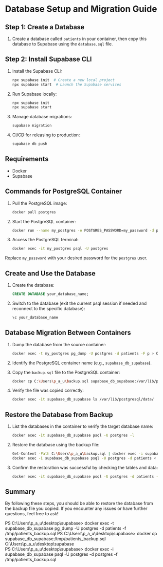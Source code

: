# Database Setup and Migration Guide

## Step 1: Create a Database

1. Create a database called `patients` in your container, then copy this database to Supabase using the `database.sql` file.

## Step 2: Install Supabase CLI

1. Install the Supabase CLI:
    ```sh
    npx supabase init  # Create a new local project
    npx supabase start  # Launch the Supabase services
    ```

2. Run Supabase locally:
    ```sh
    npx supabase init
    npx supabase start
    ```

3. Manage database migrations:
    ```sh
    supabase migration
    ```

4. CI/CD for releasing to production:
    ```sh
    supabase db push
    ```

## Requirements

- Docker
- Supabase

## Commands for PostgreSQL Container

1. Pull the PostgreSQL image:
    ```sh
    docker pull postgres
    ```

2. Start the PostgreSQL container:
    ```sh
    docker run --name my_postgres -e POSTGRES_PASSWORD=my_password -d postgres
    ```

3. Access the PostgreSQL terminal:
    ```sh
    docker exec -it my_postgres psql -U postgres
    ```

Replace `my_password` with your desired password for the `postgres` user.

## Create and Use the Database

1. Create the database:
    ```sql
    CREATE DATABASE your_database_name;
    ```

2. Switch to the database (exit the current psql session if needed and reconnect to the specific database):
    ```sh
    \c your_database_name
    ```

## Database Migration Between Containers

1. Dump the database from the source container:
    ```sh
    docker exec -t my_postgres pg_dump -U postgres -d patients -F p > C:\Users\p_a_u\backup.sql
    ```

2. Identify the PostgreSQL container name (e.g., `supabase_db_supabase`).

3. Copy the `backup.sql` file to the PostgreSQL container:
    ```sh
    docker cp C:\Users\p_a_u\backup.sql supabase_db_supabase:/var/lib/postgresql/data/backup.sql
    ```

4. Verify the file was copied correctly:
    ```sh
    docker exec -it supabase_db_supabase ls /var/lib/postgresql/data/
    ```

## Restore the Database from Backup

1. List the databases in the container to verify the target database name:
    ```sh
    docker exec -it supabase_db_supabase psql -U postgres -l
    ```

2. Restore the database using the backup file:
    ```sh
    Get-Content -Path C:\Users\p_a_u\backup.sql | docker exec -i supabase_db_supabase psql -U postgres -d patients
    docker exec -i supabase_db_supabase psql -U postgres -d patients < C:\Users\p_a_u\backup.sql
    ```

3. Confirm the restoration was successful by checking the tables and data:
    ```sh
    docker exec -it supabase_db_supabase psql -U postgres -d patients -c "\dt"
    ```

## Summary

By following these steps, you should be able to restore the database from the backup file you copied. If you encounter any issues or have further questions, feel free to ask!

PS C:\Users\p_a_u\desktop\supabase> docker exec -t supabase_db_supabase pg_dump -U postgres -d patients -f /tmp/patients_backup.sql
PS C:\Users\p_a_u\desktop\supabase> docker cp supabase_db_supabase:/tmp/patients_backup.sql C:\Users\p_a_u\desktop\supabase\
PS C:\Users\p_a_u\desktop\supabase> docker exec -i supabase_db_supabase psql -U postgres -d postgres -f /tmp/patients_backup.sql